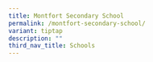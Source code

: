 ```yaml
---
title: Montfort Secondary School
permalink: /montfort-secondary-school/
variant: tiptap
description: ""
third_nav_title: Schools
---
```

